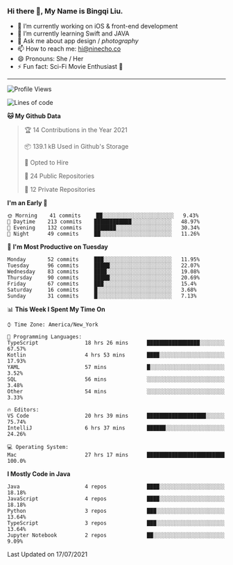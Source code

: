 ### Hi there 👋, My Name is Bingqi Liu.

- 🔭 I’m currently working on iOS & front-end development
- 🌱 I’m currently learning Swift and JAVA
- 💬 Ask me about app design / *photography*
- 📫 How to reach me: hi@ninecho.co
- 😄 Pronouns: She / Her
- ⚡ Fun fact: Sci-Fi Movie Enthusiast 🚀

---

<!--START_SECTION:waka-->
![Profile Views](http://img.shields.io/badge/Profile%20Views-0-blue)

![Lines of code](https://img.shields.io/badge/From%20Hello%20World%20I%27ve%20Written-3.0%20million%20lines%20of%20code-blue)

**🐱 My Github Data** 

> 🏆 14 Contributions in the Year 2021
 > 
> 📦 139.1 kB Used in Github's Storage 
 > 
> 💼 Opted to Hire
 > 
> 📜 24 Public Repositories 
 > 
> 🔑 12 Private Repositories  
 > 
**I'm an Early 🐤** 

```text
🌞 Morning    41 commits     ██░░░░░░░░░░░░░░░░░░░░░░░   9.43% 
🌆 Daytime    213 commits    ████████████░░░░░░░░░░░░░   48.97% 
🌃 Evening    132 commits    ███████░░░░░░░░░░░░░░░░░░   30.34% 
🌙 Night      49 commits     ██░░░░░░░░░░░░░░░░░░░░░░░   11.26%

```
📅 **I'm Most Productive on Tuesday** 

```text
Monday       52 commits     ███░░░░░░░░░░░░░░░░░░░░░░   11.95% 
Tuesday      96 commits     █████░░░░░░░░░░░░░░░░░░░░   22.07% 
Wednesday    83 commits     ████░░░░░░░░░░░░░░░░░░░░░   19.08% 
Thursday     90 commits     █████░░░░░░░░░░░░░░░░░░░░   20.69% 
Friday       67 commits     ███░░░░░░░░░░░░░░░░░░░░░░   15.4% 
Saturday     16 commits     █░░░░░░░░░░░░░░░░░░░░░░░░   3.68% 
Sunday       31 commits     █░░░░░░░░░░░░░░░░░░░░░░░░   7.13%

```


📊 **This Week I Spent My Time On** 

```text
⌚︎ Time Zone: America/New_York

💬 Programming Languages: 
TypeScript               18 hrs 26 mins      █████████████████░░░░░░░░   67.57% 
Kotlin                   4 hrs 53 mins       ████░░░░░░░░░░░░░░░░░░░░░   17.93% 
YAML                     57 mins             █░░░░░░░░░░░░░░░░░░░░░░░░   3.52% 
SQL                      56 mins             ░░░░░░░░░░░░░░░░░░░░░░░░░   3.48% 
Other                    54 mins             ░░░░░░░░░░░░░░░░░░░░░░░░░   3.33%

🔥 Editors: 
VS Code                  20 hrs 39 mins      ███████████████████░░░░░░   75.74% 
IntelliJ                 6 hrs 37 mins       ██████░░░░░░░░░░░░░░░░░░░   24.26%

💻 Operating System: 
Mac                      27 hrs 17 mins      █████████████████████████   100.0%

```

**I Mostly Code in Java** 

```text
Java                     4 repos             ████░░░░░░░░░░░░░░░░░░░░░   18.18% 
JavaScript               4 repos             ████░░░░░░░░░░░░░░░░░░░░░   18.18% 
Python                   3 repos             ███░░░░░░░░░░░░░░░░░░░░░░   13.64% 
TypeScript               3 repos             ███░░░░░░░░░░░░░░░░░░░░░░   13.64% 
Jupyter Notebook         2 repos             ██░░░░░░░░░░░░░░░░░░░░░░░   9.09%

```



 Last Updated on 17/07/2021
<!--END_SECTION:waka-->
